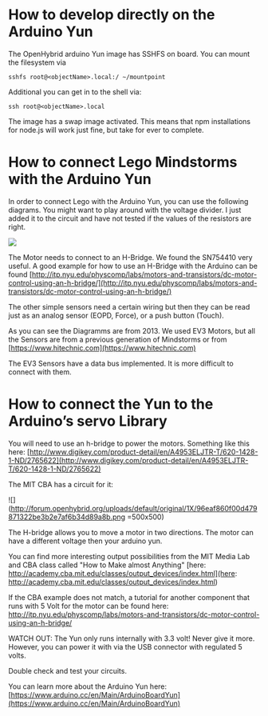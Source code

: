 # How to develop directly on the Arduino Yun 

The OpenHybrid arduino Yun image has SSHFS on board.
You can mount the filesystem via 

    sshfs root@<objectName>.local:/ ~/mountpoint

Additional you can get in to the shell via:

    ssh root@<objectName>.local

The image has a swap image activated. 
This means that npm installations for node.js will work just fine, but take for ever to complete.



# How to connect Lego Mindstorms with the Arduino Yun

In order to connect Lego with the Arduino Yun, you can use the following diagrams.
You might want to play around with the voltage divider.
I just added it to the circuit and have not tested if the values of the resistors are right.

![](http://forum.openhybrid.org/uploads/default/optimized/1X/07b7aba0b2256d36152371b251e2b1ac1dd8c53b_1_543x500.jpg)

 The Motor needs to connect to an H-Bridge. We found the SN754410 very useful. A good example for how to use an H-Bridge with the Arduino can be found  [http://itp.nyu.edu/physcomp/labs/motors-and-transistors/dc-motor-control-using-an-h-bridge/](http://itp.nyu.edu/physcomp/labs/motors-and-transistors/dc-motor-control-using-an-h-bridge/)

The other simple sensors need a certain wiring but then they can be read just as an analog sensor (EOPD, Force), or a push button (Touch). 

As you can see the Diagramms are from 2013. We used EV3 Motors, but all the Sensors are from a previous generation of Mindstorms or from [https://www.hitechnic.com](https://www.hitechnic.com)

The EV3 Sensors have a data bus implemented. It is more difficult to connect with them.


# How to connect the Yun to the Arduino’s servo Library

You will need to use an h-bridge to power the motors. Something like this here: 
[http://www.digikey.com/product-detail/en/A4953ELJTR-T/620-1428-1-ND/2765622](http://www.digikey.com/product-detail/en/A4953ELJTR-T/620-1428-1-ND/2765622)

The MIT CBA has a circuit for it:

![](http://forum.openhybrid.org/uploads/default/original/1X/96eaf860f00d479871322be3b2e7af6b34d89a8b.png =500x500)

The H-bridge allows you to move a motor in two directions.
The motor can have a different voltage then your arduino yun. 

You can find more interesting output possibilities from the MIT Media Lab and CBA class called "How to Make almost Anything" [here: http://academy.cba.mit.edu/classes/output_devices/index.html](here: http://academy.cba.mit.edu/classes/output_devices/index.html)

If the CBA example does not match, a tutorial for another component that runs with 5 Volt for the motor can be found here:
http://itp.nyu.edu/physcomp/labs/motors-and-transistors/dc-motor-control-using-an-h-bridge/

WATCH OUT: The Yun only runs internally with 3.3 volt! Never give it more. 
However, you can power it with via the USB connector with regulated 5 volts. 

Double check and test your circuits.

You can learn more about the Arduino Yun here:
[https://www.arduino.cc/en/Main/ArduinoBoardYun](https://www.arduino.cc/en/Main/ArduinoBoardYun)

